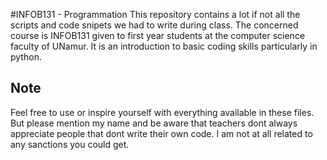 #INFOB131 - Programmation
This repository contains a lot if not all the scripts and code snipets we had to write during class. The concerned course is INFOB131 given to first year students at the computer science faculty of UNamur. It is an introduction to basic coding skills particularly in python.

## Note
Feel free to use or inspire yourself with everything available in these files. But please mention my name and be aware that teachers dont always appreciate people that dont write their own code. I am not at all related to any sanctions you could get.
